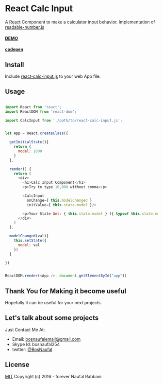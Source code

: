 # React Calc Input
A [React](http://Reactjs.org) Component to make a calculator input behavior. Implementation of [readable-number.js](https://github.com/BosNaufal/readable-number)


#### [DEMO](https://rawgit.com/BosNaufal/react-calc-input/master/index.html)
#### [codepen](http://codepen.io/BosNaufal/pen/PNGWgQ)


## Install
Include [react-calc-input.js](./src/react-calc-input.js) to your web App file.


## Usage
```js

import React from 'react';
import ReactDOM from 'react-dom';

import CalcInput from './path/to/react-calc-input.js';


let App = React.createClass({

  getInitialState(){
    return {
      model: 1000
    }
  },

  render() {
    return (
      <div>
        <h1>Calc Input Component</h1>
        <p>Try to type 10,000 without comma</p>

        <CalcInput
          onChange={ this.modelChanged }
          initValue={ this.state.model }/>

        <p>Your State Get: { this.state.model } ({ typeof this.state.model })</p>
      </div>
    )
  },

  modelChanged(val){
    this.setState({
      model: val
    })
  }

})


ReactDOM.render(<App />, document.getElementById("app"))

```


## Thank You for Making it become useful
Hopefully it can be useful for your next projects.

## Let's talk about some projects
Just Contact Me At:
- Email: [bosnaufalemail@gmail.com](mailto:bosnaufalemail@gmail.com)
- Skype Id: bosnaufal254
- twitter: [@BosNaufal](https://twitter.com/BosNaufal)

## License
[MIT](http://opensource.org/licenses/MIT)
Copyright (c) 2016 - forever Naufal Rabbani
